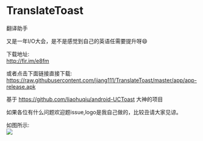 # TranslateToast
翻译助手  <br />

又是一年I/O大会，是不是感觉到自己的英语任需要提升呀😄  <br />

下载地址: <br />
http://fir.im/e8fm  <br />

或者点击下面链接直接下载: <br />
https://raw.githubusercontent.com/jiang111/TranslateToast/master/app/app-release.apk  <br />

基于  https://github.com/liaohuqiu/android-UCToast  大神的项目  <br />

如果各位有什么问题欢迎题issue,logo是我自己做的，比较丑请大家见谅。

如图所示:  <br />
![](https://raw.githubusercontent.com/jiang111/TranslateToast/master/7.gif)



